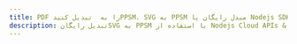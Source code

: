 ---title: PDF را به  تبدیل کنیدPPSM، SVG به PPSM مبدل رایگان یا Nodejs SDKdescription: تبدیل رایگانSVG به PPSM با استفاده از Nodejs Cloud APIs & SDK همچنین اسناد PDF را در Cloud ایجاد، ویرایش و رندر کنید.---